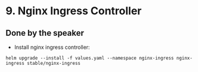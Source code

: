 # 9. Nginx Ingress Controller

## Done by the speaker

* Install nginx ingress controller:
```
helm upgrade --install -f values.yaml --namespace nginx-ingress nginx-ingress stable/nginx-ingress
```
